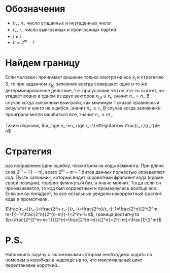 # Обозначения
* $n_+$, $n_-$ число угаданных и неугаданных чисел
* $r_+$, $r_-$ число выигранных и проигранных партий
* $j\ne i$
* $n=2^m-1$
# Найдем границу
Если человек $i$ принимает решение только смотря на все $x_j$ и стратегию $S$, то при заданном $x_{\{j\}}$ заложник всегда совершает одно и то же детерминированное действие, т.е. при условии что он что-то скажет, он угадает ровно в одном из двух векторов $x_{\{j\}}\cup x_i$, значит $n_+ = n_-$
В случае когда заложники выиграли, как минимум 1 сказал правильный результат и никто не ошибся, значит $n_+\ge r_+$
В случае когда заложники проиграли могли ошибиться все, значит $n_-\le nr_-$

Таким образом, $nr_-\ge n_-=n_+\ge r_+\Leftrightarrow \frac{r_+}{r_-}\le n$

# Стратегия
раз исправляем одну ошибку, посмотрим на коды хэмминга.
При длине слов $2^m-1\;[=n]$, всего $2^m-m-1$ битов данных полностью определяют код.
Пусть заложник, который видит корректный фрагмент кода (кроме своей позиции), говорит флипнутый бит, а иначе молчит.
Тогда если он промахивается, то код был корректным и промахнулись вообще все. Если же он попадает, то все остальные увидели некорректный фрагент кода и промолчали.

$\frac{r_+}{r_-}=\frac{2^n-r_-}{r_-}=\frac{2^n}{r_-}-1=\frac{2^n}{2^{2^m-m-1}}-1=\frac{2^n}{2^{n-m}}-1=2^m-1=n$, граница достигнута
$p=\frac{2^{2^m-m-1}}{2^n}=\frac{2^{n-m}}{2^n}=2^{-m}=\frac{1}{2^m}$

# P.S.
Напомнило задачу с заложниками которым необходимо ходить по номерам в коробках в надежде на то, что максимальный цикл перестановке короткий...